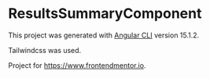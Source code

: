 # ResultsSummaryComponent

This project was generated with [Angular CLI](https://github.com/angular/angular-cli) version 15.1.2.

Tailwindcss was used.

Project for https://www.frontendmentor.io.
